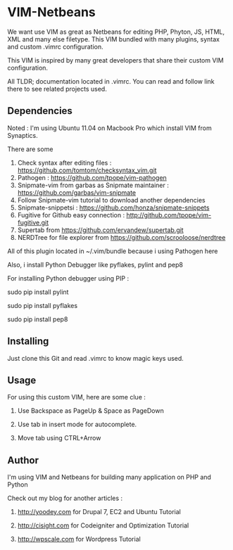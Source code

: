VIM-Netbeans
=============

We want use VIM as great as Netbeans for editing PHP, Phyton, JS, HTML, XML and many else filetype.
This VIM bundled with many plugins, syntax and custom .vimrc configuration. 

This VIM is inspired by many great developers that share their custom VIM configuration.

All TLDR; documentation located in .vimrc. You can read and follow link there to see related projects used.

Dependencies
------------
Noted : I'm using Ubuntu 11.04 on Macbook Pro which install VIM from Synaptics.

There are some 

1. Check syntax after editing files : https://github.com/tomtom/checksyntax_vim.git
2. Pathogen : https://github.com/tpope/vim-pathogen
3. Snipmate-vim from garbas as Snipmate maintainer : https://github.com/garbas/vim-snipmate
4. Follow Snipmate-vim tutorial to download another dependencies
5. Snipmate-snippetsi : https://github.com/honza/snipmate-snippets
6. Fugitive for Github easy connection : http://github.com/tpope/vim-fugitive.git
7. Supertab from https://github.com/ervandew/supertab.git
8. NERDTree for file explorer from https://github.com/scrooloose/nerdtree

All of this plugin located in ~/.vim/bundle because i using Pathogen here

Also, i install Python Debugger like pyflakes, pylint and pep8
 
For installing Python debugger using PIP :

sudo pip install pylint

sudo pip install pyflakes

sudo pip install pep8


Installing
-----------

Just clone this Git and read .vimrc to know magic keys used.


Usage
------
For using this custom VIM, here are some clue : 

1. Use Backspace as PageUp & Space as PageDown 

2. Use tab in insert mode for autocomplete. 

3. Move tab using CTRL+Arrow


Author
-------
I'm using VIM and Netbeans for building many application on PHP and Python

Check out my blog for another articles : 

1. http://yoodey.com for Drupal 7, EC2 and Ubuntu Tutorial

2. http://cisight.com for Codeigniter and Optimization Tutorial 

3. http://wpscale.com for Wordpress Tutorial
